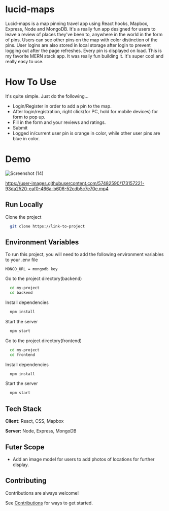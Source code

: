 # lucid-maps
 Lucid-maps is a map pinning travel app using React hooks, Mapbox, Express, Node and MongoDB. It's a really fun app designed for users to leave a review of places they've been to, anywhere in the world in the form of pins. Users can see other pins on the map with color distinction of the pins. User logins are also stored in local storage after login to prevent logging out after the page refreshes. Every pin is displayed on load. This is my favorite MERN stack app. It was really fun building it. It's super cool and really easy to use.
 
# How To Use
It's quite simple. Just do the following...

- Login/Register in order to add a pin to the map.
- After login/registration, right click(for PC, hold for mobile devices) for form to pop up.
- Fill in the form and your reviews and ratings.
- Submit
- Logged in/current user pin is orange in color, while other user pins are blue in color.

# Demo


![Screenshot (14)](https://user-images.githubusercontent.com/57482590/173156505-58580f79-29fa-48a3-be2a-bd864b713c2a.png)


https://user-images.githubusercontent.com/57482590/173157221-93da2520-eaf0-466a-b606-52cdb5c7e70e.mp4

## Run Locally

Clone the project

```bash
  git clone https://link-to-project
```
## Environment Variables

To run this project, you will need to add the following environment variables to your .env file

`MONGO_URL = mongodb key`

Go to the project directory(backend)

```bash
  cd my-project
  cd backend
```

Install dependencies

```bash
  npm install
```

Start the server

```bash
  npm start
```
Go to the project directory(frontend)

```bash
  cd my-project
  cd frontend
```
Install dependencies

```bash
  npm install
```
Start the server

```bash
  npm start
```

## Tech Stack

**Client:** React, CSS, Mapbox

**Server:** Node, Express, MongoDB

## Futer Scope
- Add an image model for users to add photos of locations for further display.

## Contributing

Contributions are always welcome!

See [Contributions](https://docs.github.com/en/get-started/quickstart/contributing-to-projects) for ways to get started.
